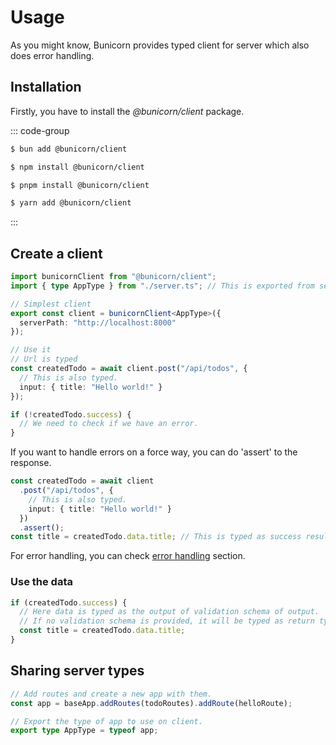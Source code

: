 # Usage

As you might know, Bunicorn provides typed client for server which also does error handling.

## Installation

Firstly, you have to install the _@bunicorn/client_ package.

::: code-group

```sh [bun]
$ bun add @bunicorn/client
```

```sh [npm]
$ npm install @bunicorn/client
```

```sh [pnpm]
$ pnpm install @bunicorn/client
```

```sh [yarn]
$ yarn add @bunicorn/client
```

:::

## Create a client

```ts
import bunicornClient from "@bunicorn/client";
import { type AppType } from "./server.ts"; // This is exported from server, in next section, it shows how to do it.

// Simplest client
export const client = bunicornClient<AppType>({
  serverPath: "http://localhost:8000"
});

// Use it
// Url is typed
const createdTodo = await client.post("/api/todos", {
  // This is also typed.
  input: { title: "Hello world!" }
});

if (!createdTodo.success) {
  // We need to check if we have an error.
}
```

If you want to handle errors on a force way, you can do 'assert' to the response.

```ts
const createdTodo = await client
  .post("/api/todos", {
    // This is also typed.
    input: { title: "Hello world!" }
  })
  .assert();
const title = createdTodo.data.title; // This is typed as success result.
```

For error handling, you can check [error handling](./errors.md) section.

### Use the data

```ts
if (createdTodo.success) {
  // Here data is typed as the output of validation schema of output.
  // If no validation schema is provided, it will be typed as return type of route.
  const title = createdTodo.data.title;
}
```

## Sharing server types

```ts
// Add routes and create a new app with them.
const app = baseApp.addRoutes(todoRoutes).addRoute(helloRoute);

// Export the type of app to use on client.
export type AppType = typeof app;
```
